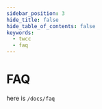 ```yaml
---
sidebar_position: 3
hide_title: false
hide_table_of_contents: false
keywords:
  - twcc
  - faq
---
```

# FAQ 


here is `/docs/faq`